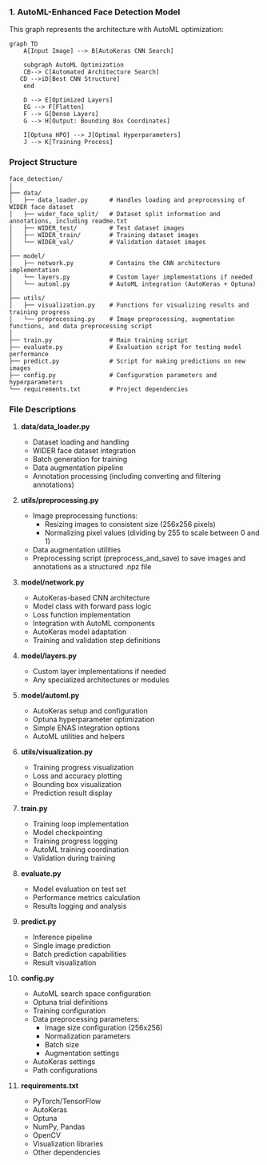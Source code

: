 ### **1. AutoML-Enhanced Face Detection Model**

This graph represents the architecture with AutoML optimization:

```mermaid
graph TD
    A[Input Image] --> B[AutoKeras CNN Search]

    subgraph AutoML Optimization
    CB--> C[Automated Architecture Search]
   CD -->iD[Best CNN Structure]
    end

    D --> E[Optimized Layers]
    EG --> F[Flatten]
    F --> G[Dense Layers]
    G --> H[Output: Bounding Box Coordinates]

    I[Optuna HPO] --> J[Optimal Hyperparameters]
    J --> K[Training Process]
```

### Project Structure

```
face_detection/
│
├── data/
│   ├── data_loader.py      # Handles loading and preprocessing of WIDER face dataset
│   ├── wider_face_split/   # Dataset split information and annotations, including readme.txt
│   ├── WIDER_test/         # Test dataset images
│   ├── WIDER_train/        # Training dataset images
│   └── WIDER_val/          # Validation dataset images
│
├── model/
│   ├── network.py          # Contains the CNN architecture implementation
│   └── layers.py           # Custom layer implementations if needed
│   └── automl.py           # AutoML integration (AutoKeras + Optuna)
│
├── utils/
│   ├── visualization.py    # Functions for visualizing results and training progress
│   └── preprocessing.py    # Image preprocessing, augmentation functions, and data preprocessing script
│
├── train.py                # Main training script
├── evaluate.py             # Evaluation script for testing model performance
├── predict.py              # Script for making predictions on new images
├── config.py               # Configuration parameters and hyperparameters
└── requirements.txt        # Project dependencies
```

### File Descriptions

1. **data/data_loader.py**

   - Dataset loading and handling
   - WIDER face dataset integration
   - Batch generation for training
   - Data augmentation pipeline
   - Annotation processing (including converting and filtering annotations)

2. **utils/preprocessing.py**

   - Image preprocessing functions:
     - Resizing images to consistent size (256x256 pixels)
     - Normalizing pixel values (dividing by 255 to scale between 0 and 1)
   - Data augmentation utilities
   - Preprocessing script (preprocess_and_save) to save images and annotations as a structured .npz file

3. **model/network.py**

   - AutoKeras-based CNN architecture
   - Model class with forward pass logic
   - Loss function implementation
   - Integration with AutoML components
   - AutoKeras model adaptation
   - Training and validation step definitions

4. **model/layers.py**

   - Custom layer implementations if needed
   - Any specialized architectures or modules

5. **model/automl.py**

   - AutoKeras setup and configuration
   - Optuna hyperparameter optimization
   - Simple ENAS integration options
   - AutoML utilities and helpers

6. **utils/visualization.py**

   - Training progress visualization
   - Loss and accuracy plotting
   - Bounding box visualization
   - Prediction result display

7. **train.py**

   - Training loop implementation
   - Model checkpointing
   - Training progress logging
   - AutoML training coordination
   - Validation during training

8. **evaluate.py**

   - Model evaluation on test set
   - Performance metrics calculation
   - Results logging and analysis

9. **predict.py**

   - Inference pipeline
   - Single image prediction
   - Batch prediction capabilities
   - Result visualization

10. **config.py**

    - AutoML search space configuration
    - Optuna trial definitions
    - Training configuration
    - Data preprocessing parameters:
      - Image size configuration (256x256)
      - Normalization parameters
      - Batch size
      - Augmentation settings
    - AutoKeras settings
    - Path configurations

11. **requirements.txt**
    - PyTorch/TensorFlow
    - AutoKeras
    - Optuna
    - NumPy, Pandas
    - OpenCV
    - Visualization libraries
    - Other dependencies
